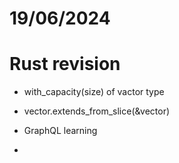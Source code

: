 # 19/06/2024

# Rust revision 
- with_capacity(size) of vactor type
- vector.extends_from_slice(&vector)

- GraphQL learning
- 